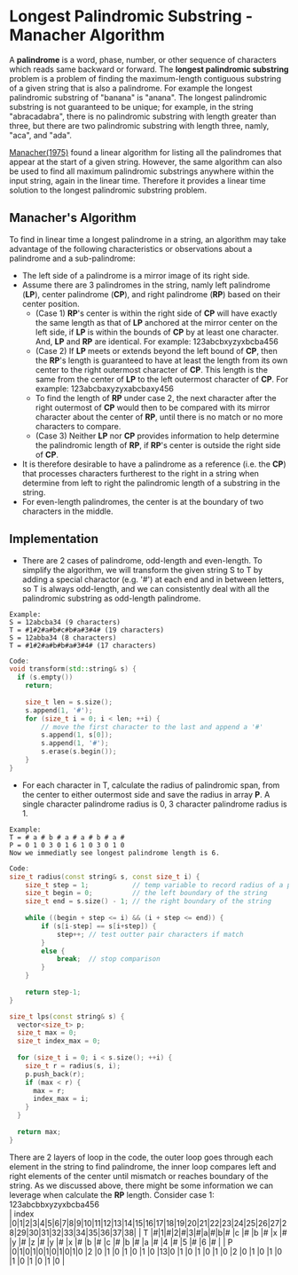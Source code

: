 # Longest Palindromic Substring - Manacher Algorithm

A **palindrome** is a word, phase, number, or other sequence of characters which reads same backward or forward. The **longest palindromic substring** problem is a problem of finding the maximum-length contiguous substring of a given string that is also a palindrome. For example the longest palindromic substring of "banana" is "anana". The longest palindromic substring is not guaranteed to be unique; for example, in the string "abracadabra", there is no palindromic substring with length greater than three, but there are two palindromic substring with length three, namly, "aca", and "ada".

[Manacher(1975)](https://en.wikipedia.org/wiki/Longest_palindromic_substring#CITEREFManacher1975) found a linear algorithm for listing all the palindromes that appear at the start of a given string. However, the same algorithm can also be used to find all maximum palindromic substrings anywhere within the input string, again in the linear time. Therefore it provides a linear time solution to the longest palindromic substring problem.

## Manacher's Algorithm
To find in linear time a longest palindrome in a string, an algorithm may take advantage of the following characteristics or observations about a palindrome and a sub-palindrome:
+ The left side of a palindrome is a mirror image of its right side.
+ Assume there are 3 palindromes in the string, namly left palindrome (**LP**), center palindrome (**CP**), and right palindrome (**RP**) based on their center position.
  + (Case 1) **RP**'s center is within the right side of **CP** will have exactly the same length as that of **LP** anchored at the mirror center on the left side, if **LP** is within the bounds of **CP** by at least one character. And, **LP** and **RP** are identical. For example: 123abcbxyzyxbcba456
  + (Case 2) If **LP** meets or extends beyond the left bound of **CP**, then the **RP**'s length is guaranteed to have at least the length from its own center to the right outermost character of **CP**. This length is the same from the center of **LP** to the left outermost character of **CP**. For example: 123abcbaxyzyxabcbaxy456
  + To find the length of **RP** under case 2, the next character after the right outermost of **CP** would then to be compared with its mirror character about the center of **RP**, until there is no match or no more characters to compare.
  + (Case 3) Neither **LP** nor **CP** provides information to help determine the palindromic length of **RP**, if **RP**'s center is outside the right side of **CP**.
+ It is therefore desirable to have a palindrome as a reference (i.e. the **CP**) that processes characters furtherest to the right in a string when determine from left to right the palindromic length of a substring in the string.
+ For even-length palindromes, the center is at the boundary of two characters in the middle.

## Implementation
+ There are 2 cases of palindrome, odd-length and even-length. To simplify the algorithm, we will transform the given string S to T by adding a special charactor (e.g. '#') at each end and in between letters, so T is always odd-length, and we can consistently deal with all the palindromic substring as odd-length palindrome.
```
Example:
S = 12abcba34 (9 characters)
T = #1#2#a#b#c#b#a#3#4# (19 characters)
S = 12abba34 (8 characters)
T = #1#2#a#b#b#a#3#4# (17 characters)
```
``` c++
Code:
void transform(std::string& s) {
  if (s.empty())
    return;
    
	size_t len = s.size();
	s.append(1, '#');
	for (size_t i = 0; i < len; ++i) {
		// move the first character to the last and append a '#'
		s.append(1, s[0]);
		s.append(1, '#');
		s.erase(s.begin());
	}
}
```
+ For each character in T, calculate the radius of palindromic span, from the center to either outermost side and save the radius in array **P**. A single character palindrome radius is 0, 3 character palindrome radius is 1.
```
Example:
T = # a # b # a # a # b # a #
P = 0 1 0 3 0 1 6 1 0 3 0 1 0
Now we immediatly see longest palindrome length is 6.

```
``` c++
Code:
size_t radius(const string& s, const size_t i) {
	size_t step = 1;           // temp variable to record radius of a palindrome
	size_t begin = 0;          // the left boundary of the string
	size_t end = s.size() - 1; // the right boundary of the string
	
	while ((begin + step <= i) && (i + step <= end)) {
		if (s[i-step] == s[i+step]) {	
			step++; // test outter pair characters if match
		}
		else {
			break;  // stop comparison
		}
	}
	
	return step-1;
}

size_t lps(const string& s) {
  vector<size_t> p;
  size_t max = 0;
  size_t index_max = 0;
  
  for (size_t i = 0; i < s.size(); ++i) {
    size_t r = radius(s, i);
    p.push_back(r);
    if (max < r) {
      max = r;
      index_max = i;
    }
  }
  
  return max;
}
```
There are 2 layers of loop in the code, the outer loop goes through each element in the string to find palindrome, the inner loop compares left and right elements of the center until mismatch or reaches boundary of the string.
As we discussed above, there might be some information we can leverage when calculate the **RP** length.
Consider case 1: 123abcbbxyzyxbcba456  
| index |0|1|2|3|4|5|6|7|8|9|10|11|12|13|14|15|16|17|18|19|20|21|22|23|24|25|26|27|28|29|30|31|32|33|34|35|36|37|38|
| T     |#|1|#|2|#|3|#|a|#|b|# |c |# |b |# |x |# |y |# |z |# |y |# |x |# |b |# |c |# |b |# |a |# |4 |# |5 |# |6 |# |
| P     |0|1|0|1|0|1|0|1|0|1|0 |2 |0 |1 |0 |1 |0 |1 |0 |13|0 |1 |0 |1 |0 |1 |0 |2 |0 |1 |0 |1 |0 |1 |0 |1 |0 |1 |0 |
